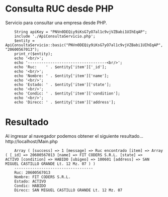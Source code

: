 # Consulta RUC desde PHP
Servicio para consultar una empresa desde PHP.

        String apiKey = "PNVn0DEQiy9iKsG7yO7al1c9vjVZBabi1UIhEqAP";
        include './ApiConsultaServicio.php';
        $entity = ApiConsultaServicio::basic("PNVn0DEQiy9iKsG7yO7al1c9vjVZBabi1UIhEqAP", "20600567013");
        print_r($entity);
        echo '<br/>';
        echo '-----------------------------------<br/>';
        echo 'Ruc:    ' . $entity['item']['_id'];
        echo '<br/>';
        echo 'Nombre: ' . $entity['item']['name'];
        echo '<br/>';
        echo 'Estado: ' . $entity['item']['state'];
        echo '<br/>';
        echo 'Condic: ' . $entity['item']['condition'];
        echo '<br/>';
        echo 'Direcc: ' . $entity['item']['address'];
        
# Resultado
Al ingresar al navegador podemos obtener el siguiente resultado...
http://localhost/Main.php

        Array ( [success] => 1 [message] => Ruc encontrado [item] => Array ( [_id] => 20600567013 [name] => FIT CODERS S.R.L. [state] =>                    ACTIVO [condition] => HABIDO [ubigeo] => 100601 [address] => SAN MIGUEL CASTILLO GRANDE Lt. 12 Mz. 07 ) ) 
        -----------------------------------
        Ruc: 20600567013
        Nombre: FIT CODERS S.R.L.
        Estado: ACTIVO
        Condic: HABIDO
        Direcc: SAN MIGUEL CASTILLO GRANDE Lt. 12 Mz. 07
  
